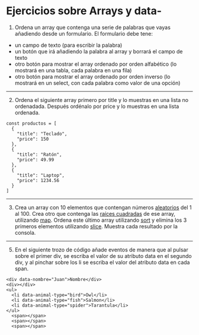 # Ejercicios sobre Arrays y data-
1. Ordena un array que contenga una serie de palabras que vayas añadiendo desde un formulario. El formulario debe tene:
  * un campo de texto (para escribir la palabra)
  * un botón que irá añadiendo la palabra al array y borrará el campo de texto
  * otro botón para mostrar el array ordenado por orden alfabético (lo mostrará en una tabla, cada palabra en una fila)
  * otro botón para mostrar el array ordenado por orden inverso (lo mostrará en un select, con cada palabra como valor de una opción)
---
2. Ordena el siguiente array primero por title y lo muestras en una lista no ordenadada. Después ordénalo por price y lo muestras en una lista ordenada.
```
const productos = [
  {
    "title": "Teclado",
    "price": 150
  },
  {
    "title": "Ratón",
    "price": 49.99
  },
  {
    "title": "Laptop",
    "price": 1234.56
  }
]
```
---
3. Crea un array con 10 elementos que contengan números [aleatorios](https://developer.mozilla.org/es/docs/Web/JavaScript/Reference/Global_Objects/Math/random) del 1 al 100. Crea otro que contenga las [raíces cuadradas](https://developer.mozilla.org/es/docs/Web/JavaScript/Reference/Global_Objects/Math/sqrt) de ese array, utilizando [map](https://developer.mozilla.org/es/docs/Web/JavaScript/Reference/Global_Objects/Array/map). Ordena este último array utilizando [sort](https://developer.mozilla.org/es/docs/Web/JavaScript/Reference/Global_Objects/Array/sort) y elimina los 3 primeros elementos utilizando [slice](https://developer.mozilla.org/es/docs/Web/JavaScript/Reference/Global_Objects/Array/slice). Muestra cada resultado por la consola.
---
5. En el siguiente trozo de código añade eventos de manera que al pulsar sobre el primer div, se escriba el valor de su atributo data en el segundo div, y al pinchar sobre los li se escriba el valor del atributo data en cada span.
```
<div data-nombre="Juan">Nombre</div>
<div></div>
<ul>
  <li data-animal-type="bird">Owl</li>
  <li data-animal-type="fish">Salmon</li>
  <li data-animal-type="spider">Tarantula</li>
</ul> 
  <span></span>
  <span></span>
  <span></span>
```
